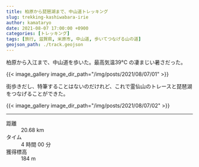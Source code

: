 ```yaml
---
title: 柏原から琵琶湖まで、中山道トレッキング
slug: trekking-kashiwabara-irie
author: kamataryo
date: 2021-08-07 17:00:00 +0900
categories: [トレッキング]
tags: [旅行, 滋賀県, 米原市, 中山道, 歩いてつなげる山の道]
geojson_path: ./track.geojson
---
```


柏原から入江まで、中山道を歩いた。最高気温39°C の凄まじい暑さだった。

{{< image_gallery image_dir_path="/img/posts/2021/08/07/01" >}}

街歩きだし、特筆することはないのだけれど、これで霊仙山のトレースと琵琶湖をつなげることができた。

{{< image_gallery image_dir_path="/img/posts/2021/08/07/02" >}}

---
<dl>
<dt>距離</dt><dd>20.68 km</dd>
<dt>タイム</dt><dd>4 時間 00 分</dd>
<dt>獲得標高</dt><dd>184 m</dd>
</dl>
